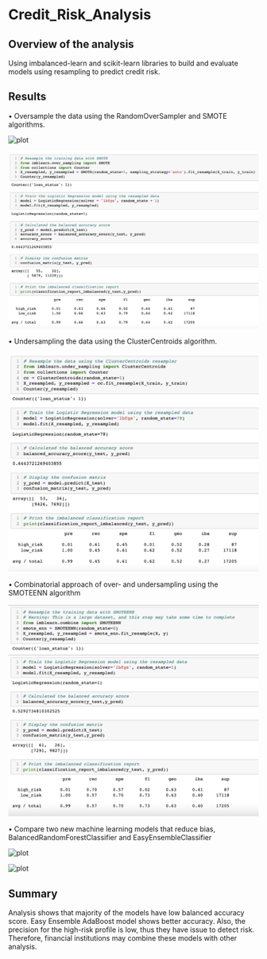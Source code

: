 # Credit_Risk_Analysis

## Overview of the analysis
Using imbalanced-learn and scikit-learn libraries to build and evaluate models using resampling to predict credit risk. 

## Results

•	Oversample the data using the RandomOverSampler and SMOTE algorithms.

![plot](images/naïve_random_oversampling.png)

![plot](images/smote_oversampling.png)

•	Undersampling the data using the ClusterCentroids algorithm. 

![plot](images/undersampling.png)

•	Combinatorial approach of over- and undersampling using the SMOTEENN algorithm

![plot](images/combination.png)

•	Compare two new machine learning models that reduce bias, BalancedRandomForestClassifier and EasyEnsembleClassifier

![plot](images/balanced.png)

![plot](images/adaboost.png)




## Summary
Analysis shows that majority of the models have low balanced accuracy score. 
Easy Ensemble AdaBoost model shows better accuracy. Also, the precision for the high-risk profile is low, thus they have issue to detect risk. Therefore, financial institutions may combine these models with other analysis. 



